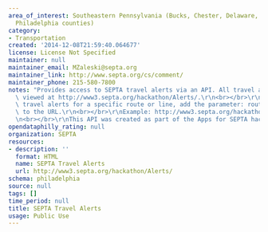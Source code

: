 ```yaml
---
area_of_interest: Southeastern Pennsylvania (Bucks, Chester, Delaware, Montgomery,
  Philadelphia counties)
category:
- Transportation
created: '2014-12-08T21:59:40.064677'
license: License Not Specified
maintainer: null
maintainer_email: MZaleski@septa.org
maintainer_link: http://www.septa.org/cs/comment/
maintainer_phone: 215-580-7800
notes: "Provides access to SEPTA travel alerts via an API. All travel alerts can be\
  \ viewed at http://www3.septa.org/hackathon/Alerts/.\r\n<br></br>\r\nTo retrieve\
  \ travel alerts for a specific route or line, add the parameter: route/line name\
  \ to the URL.\r\n<br></br>\r\nExample: http://www3.septa.org/hackathon/Alerts/Norristown%20High%20Speed%20Line\r\
  \n<br></br>\r\nThis API was created as part of the Apps for SEPTA hackathon. "
opendataphilly_rating: null
organization: SEPTA
resources:
- description: ''
  format: HTML
  name: SEPTA Travel Alerts
  url: http://www3.septa.org/hackathon/Alerts/
schema: philadelphia
source: null
tags: []
time_period: null
title: SEPTA Travel Alerts
usage: Public Use
---
```

